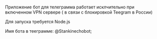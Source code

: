 Приложение бот для телеграмма работает исклчительно при включенном VPN сервере ( в связи с блокировкой Teegram в России)




Для запуска требуется Node.js




Имя бота в тееграмме: @Stankinechobot;
